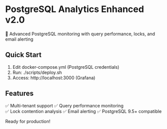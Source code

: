 # PostgreSQL Analytics Enhanced v2.0

🚀 Advanced PostgreSQL monitoring with query performance, locks, and email alerting

## Quick Start
1. Edit docker-compose.yml (PostgreSQL credentials)
2. Run: ./scripts/deploy.sh
3. Access: http://localhost:3000 (Grafana)

## Features
✅ Multi-tenant support
✅ Query performance monitoring  
✅ Lock contention analysis
✅ Email alerting
✅ PostgreSQL 9.5+ compatible

Ready for production!
